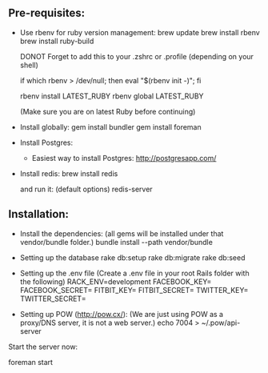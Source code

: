 Pre-requisites:
---------------

* Use rbenv for ruby version management:
  brew update
  brew install rbenv
  brew install ruby-build
  
  DONOT Forget to add this to your .zshrc or .profile (depending on your shell)
  
  if which rbenv > /dev/null; then eval "$(rbenv init -)"; fi
  
  rbenv install LATEST_RUBY
  rbenv global LATEST_RUBY

  (Make sure you are on latest Ruby before continuing)

* Install globally:
  gem install bundler
  gem install foreman

* Install Postgres:
  * Easiest way to install Postgres: http://postgresapp.com/

* Install redis:
  brew install redis

  and run it: (default options)
  redis-server


Installation:
-------------

* Install the dependencies: (all gems will be installed under that vendor/bundle folder.)
  bundle install --path vendor/bundle

* Setting up the database
  rake db:setup
  rake db:migrate
  rake db:seed

* Setting up the .env file (Create a .env file in your root Rails folder with the following)
  RACK_ENV=development
  FACEBOOK_KEY=
  FACEBOOK_SECRET=
  FITBIT_KEY=
  FITBIT_SECRET=
  TWITTER_KEY=
  TWITTER_SECRET=

* Setting up POW (http://pow.cx/): 
  (We are just using POW as a proxy/DNS server, it is not a web server.)
  echo 7004 > ~/.pow/api-server


Start the server now:

  foreman start


